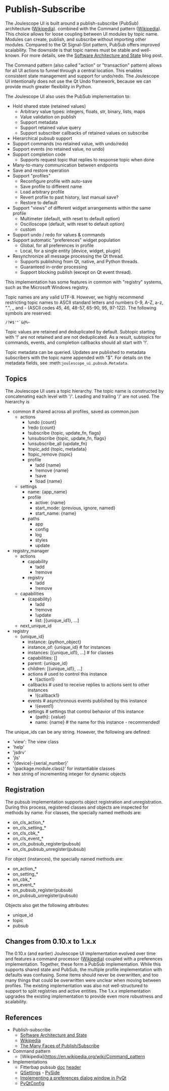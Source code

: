
# Publish-Subscribe

The Joulescope UI is built around a publish-subscribe (PubSub) architecture
([Wikipedia](https://en.wikipedia.org/wiki/Publish%E2%80%93subscribe_pattern)).
combined with the 
Command pattern ([Wikipedia](https://en.wikipedia.org/wiki/Command_pattern)).
This choice allows for loose coupling between UI modules by topic name.
Modules can create, publish, and subscribe without importing other modules.
Compared to the Qt Signal-Slot pattern, PubSub offers improved scalability.
The downside is that topic names must be stable and well-known.
For more details, see the 
[Software Architecture and State](https://www.joulescope.com/blogs/blog/software-architecture-and-state)
blog post.

The Command pattern (also called "action" or "transaction" pattern)
allows for all UI actions to funnel through a central location.  This enables
consistent state management and support for undo/redo.  The Joulescope UI
intentionally does not use the Qt Undo framework, because we can provide
much greater flexibility in Python.

The Joulescope UI also uses the PubSub implementation to:

* Hold shared state (retained values)
  * Arbitrary value types: integers, floats, str, binary, lists, maps
  * Value validation on publish
  * Support metadata
  * Support retained value query
  * Support subscriber callbacks of retained values on subscribe
* Hierarchical pubsub support
* Support commands (no retained value, with undo/redo)
* Support events (no retained value, no undo)
* Support completion code
  * Supports request topic that replies to response topic when done
* Many-to-many communication between endpoints
* Save and restore operation
* Support "profiles"
  * Reconfigure profile with auto-save
  * Save profile to different name 
  * Load arbitrary profile
  * Revert profile to past history, last manual save?
  * Restore to default
* Support "views" of different widget arrangements within the same profile
  * Multimeter (default, with reset to default option)
  * Oscilloscope (default, with reset to default option)
  * custom
* Support undo / redo for values & commands
* Support automatic "preferences" widget population
  * Global, for all preferences in profile
  * Local, for a single entity [device, widget, plugin]
* Resynchronize all message processing the Qt thread.
  * Supports publishing from Qt, native, and Python threads.
  * Guaranteed in-order processing
  * Support blocking publish (except on Qt event thread). 

This implementation has some features in common with "registry" systems,
such as the Microsoft Windows registry.

Topic names are any valid UTF-8. However, we highly recommend restricting topic
names to ASCII standard letters and numbers 0-9, A-Z, a-z, ".", _ and - 
(ASCII codes 45, 46, 48-57, 65-90, 95, 97-122).
The following symbols are reserved:

    /?#$'"`&@%~

Topic values are retained and deduplicated by default.
Subtopic starting with '!' are not retained and are not deduplicated.
As a result, subtopics for commands, events, and completion callbacks
should all start with '!'.

Topic metadata can be queried.  Updates are published to metadata
subscribers with the topic name appended with "$".  For details
on the metadata fields, see 
:meth:`joulescope_ui.pubsub.Metadata`.


## Topics

The Joulescope UI uses a topic hierarchy.  The topic name
is constructed by concatenating each level with '/'.  Leading
and trailing '/' are not used.  The hierarchy is

* common  # shared across all profiles, saved as common.json
  * actions
    * !undo {count}
    * !redo {count}
    * !subscribe {topic, update_fn, flags}
    * !unsubscribe {topic, update_fn, flags}
    * !unsubscribe_all {update_fn}
    * !topic_add {topic, metadata}
    * !topic_remove {topic}
    * profile
      * !add {name}
      * !remove {name}
      * !save
      * !load {name}
  * settings
    * name: {app_name}
    * profile 
      * active: {name}
      * start_mode: {previous, ignore, named}
      * start_name: {name}
    * paths 
      * app
      * config
      * log
      * styles
      * update
* registry_manager
  * actions
    * capability
      * !add
      * !remove
    * registry
      * !add
      * !remove
  * capabilities
    * {capability}
      * !add
      * !remove
      * !update
      * list: [{unique_id1}, ...]
  * next_unique_id
* registry
  * {unique_id}
    * instance: {python_object} 
    * instance_of: {unique_id}        # for instances
    * instances: [{unique_id1}, ...]  # for classes
    * capabilities: []
    * parent: {unique_id}
    * children: [{unique_id1}, ...]
    * actions         # used to control this instance
      * !{action1}
    * callbacks       # used to receive replies to actions sent to other instances
      * !{callback1}
    * events          # asynchronous events published by this instance
      * !{event1} 
    * settings        # settings that control behavior of this instance
      * {path}: {value}
      * name: {name}  # the name for this instance - recommended!

The unique_ids can be any string.  However, the following
are defined:
* 'view': The view class
* 'help'
* 'jsdrv'
* 'jls'
* '{device}-{serial_number}'
* '{package.module.class}' for instantiable classes
* hex string of incrementing integer for dynamic objects


## Registration

The pubsub implementation supports object registration and unregistration.
During this process, registered classes and objects are inspected for
methods by name.  For classes, the specially named methods are:

* on_cls_action_*
* on_cls_setting_*
* on_cls_cbk_*
* on_cls_event_*
* on_cls_pubsub_register(pubsub)
* on_cls_pubsub_unregister(pubsub)

For object (instances), the specially named methods are:

* on_action_*
* on_setting_*
* on_cbk_*
* on_event_*
* on_pubsub_register(pubsub)
* on_pubsub_unregister(pubsub)

Objects also get the following attributes:

* unique_id
* topic
* pubsub


## Changes from 0.10.x to 1.x.x

The 0.10.x (and earlier) Joulescope UI implementation evolved over time
and features a 
command processor ([Wikipedia](https://en.wikipedia.org/wiki/Command_pattern))
coupled with a preferences implementation.  Together, these form a
PubSub implementation.  While this supports shared state and PubSub,
the multiple profile implementation with defaults was confusing.  Some items
should never be overwritten, and too many things that could be overwritten
were unclear when moving between profiles.  The existing implementation was
also not well-structured to support to split registries and active entities.
The 1.x.x implementation upgrades the existing implementation to provide 
even more robustness and scalability.


## References

* Publish-subscribe
  * [Software Architecture and State](https://www.joulescope.com/blogs/blog/software-architecture-and-state)
  * [Wikipedia](https://en.wikipedia.org/wiki/Publish%E2%80%93subscribe_pattern)
  * [The Many Faces of Publish/Subscribe](http://members.unine.ch/pascal.felber/publications/CS-03.pdf)
* Command pattern
  * [Wikipedia](https://en.wikipedia.org/wiki/Command_pattern
* Implementations
  * Fitterbap pubsub 
    [doc](https://github.com/jetperch/fitterbap/blob/main/include/fitterbap/pubsub.md)
    [header](https://github.com/jetperch/fitterbap/blob/main/include/fitterbap/pubsub.h)
  * [QSettings](https://doc.qt.io/qt-6/qsettings.html) -
    [PySide](https://doc.qt.io/qtforpython/PySide6/QtCore/QSettings.html)
  * [Implementing a preferences dialog window in PyQt](https://stackoverflow.com/questions/39023584/implementing-a-preferences-dialog-window-in-pyqt)
  * [PyQtConfig](https://www.mfitzp.com/article/pyqtconfig/)
  